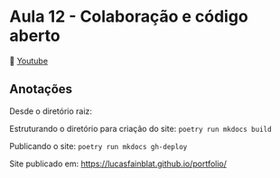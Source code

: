 # Aula 12 - Colaboração e código aberto
🔗 [Youtube](https://www.youtube.com/watch?v=x8eA_b-pwUY&embeds_referring_euri=https%3A%2F%2Ftrilhadev.planejamento.mg.gov.br%2F&source_ve_path=OTY3MTQ)

## Anotações
Desde o diretório raiz:

Estruturando o diretório para criação do site:
```poetry run mkdocs build```

Publicando o site:
```poetry run mkdocs gh-deploy```

Site publicado em: https://lucasfainblat.github.io/portfolio/